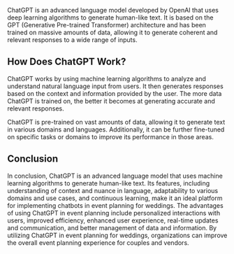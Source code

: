
ChatGPT is an advanced language model developed by OpenAI that uses deep learning algorithms to generate human-like text. It is based on the GPT (Generative Pre-trained Transformer) architecture and has been trained on massive amounts of data, allowing it to generate coherent and relevant responses to a wide range of inputs.

How Does ChatGPT Work?
----------------------

ChatGPT works by using machine learning algorithms to analyze and understand natural language input from users. It then generates responses based on the context and information provided by the user. The more data ChatGPT is trained on, the better it becomes at generating accurate and relevant responses.

ChatGPT is pre-trained on vast amounts of data, allowing it to generate text in various domains and languages. Additionally, it can be further fine-tuned on specific tasks or domains to improve its performance in those areas.

Conclusion
----------

In conclusion, ChatGPT is an advanced language model that uses machine learning algorithms to generate human-like text. Its features, including understanding of context and nuance in language, adaptability to various domains and use cases, and continuous learning, make it an ideal platform for implementing chatbots in event planning for weddings. The advantages of using ChatGPT in event planning include personalized interactions with users, improved efficiency, enhanced user experience, real-time updates and communication, and better management of data and information. By utilizing ChatGPT in event planning for weddings, organizations can improve the overall event planning experience for couples and vendors.

